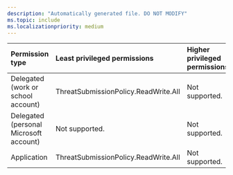 ```yaml
---
description: "Automatically generated file. DO NOT MODIFY"
ms.topic: include
ms.localizationpriority: medium
---
```


|Permission type|Least privileged permissions|Higher privileged permissions|
|:---|:---|:---|
|Delegated (work or school account)|ThreatSubmissionPolicy.ReadWrite.All|Not supported.|
|Delegated (personal Microsoft account)|Not supported.|Not supported.|
|Application|ThreatSubmissionPolicy.ReadWrite.All|Not supported.|


